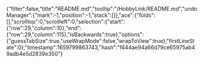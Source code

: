 {"filter":false,"title":"README.md","tooltip":"/HobbyLink/README.md","undoManager":{"mark":-1,"position":-1,"stack":[]},"ace":{"folds":[],"scrolltop":0,"scrollleft":0,"selection":{"start":{"row":29,"column":10},"end":{"row":29,"column":115},"isBackwards":true},"options":{"guessTabSize":true,"useWrapMode":false,"wrapToView":true},"firstLineState":0},"timestamp":1659799863743,"hash":"f444ae94a66d79ce65975ab49adb4e5d2839e350"}